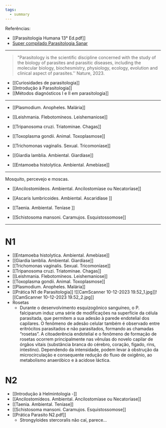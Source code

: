 ```yaml
---
tags:
  - summary
---
```

Referências: 
* [[Parasitologia Humana 13° Ed.pdf]]
* [Super compilado Parasitologia Sanar](https://1drv.ms/b/s!AtT1UeiE5rswhM5Y2k_aOFUQRwsVeg?e=WvpDao)
---
> "Parasitology is the scientific discipline concerned with the study of the biology of parasites and parasitic diseases, including the molecular biology, biochesmistry, physiology, ecology, evolution and clinical aspect of parasites.'' Nature, 2023. 

* [[Curiosidades de parasitologia]]
* [[Introdução à Parasitologia]]
* [[Métodos diagnósticos I e II em parasitologia]]
---
* [[Plasmodium. Anopheles. Malária]]
* [[Leishmania. Flebotomíneos. Leishemaniose]]
* [[Tripanosoma cruzi. Triatominae. Chagas]]

* [[Toxoplasma gondii. Animal. Toxoplasmose]]
* [[Trichomonas vaginalis. Sexual. Tricomoníase]]
* [[Giardia lamblia. Ambiental. Giardíase]]
* [[Entamoeba histolytica. Ambiental. Amebíase]]

---
Mosquito, percevejo e moscas. 
* [[Ancilostomídeos. Ambiental. Ancilostomíase ou Necatoríase]]
* [[Ascaris lumbricoides. Ambiental. Ascaridíase ]]
* [[Taenia. Ambiental. Teníase ]]

* [[Schistosoma mansoni. Caramujos. Esquistossomose]]
---

# N1
* [[Entamoeba histolytica. Ambiental. Amebíase]]
* [[Giardia lamblia. Ambiental. Giardíase]]
* [[Trichomonas vaginalis. Sexual. Tricomoníase]]
* [[Tripanosoma cruzi. Triatominae. Chagas]]
* [[Leishmania. Flebotomíneos. Leishemaniose]]
* [[Toxoplasma gondii. Animal. Toxoplasmose]]
* [[Plasmodium. Anopheles. Malária]]
* [[Prática N1 de Parasitologia]]
![[CamScanner 10-12-2023 19.52_1.jpg]]![[CamScanner 10-12-2023 19.52_2.jpg]]
* Rosetas 
	* Durante o desenvolvimento esquizogônico sanguíneo, o P. falciparum induz uma série de modificações na superfície da célula parasitada, que permitem a sua adesão à parede endotelial dos capilares. O fenômeno de adesão celular também é observado entre eritrócitos parasitados e não parasitados, formando as chamadas “rosetas”. A citoaderência endotelial e o fenômeno de formação de rosetas ocorrem principalmente nas vênulas do novelo capilar de órgãos vitais (substância branca do cérebro, coração, fígado, rins, intestino). Dependendo da intensidade, podem levar à obstrução da microcirculação e consequente redução do fluxo de oxigênio, ao metabolismo anaeróbico e à acidose láctica.

# N2 
* [[Introdução à Helmintologia -]]
* [[Ancilostomídeos. Ambiental. Ancilostomíase ou Necatoríase]]
* [[Taenia. Ambiental. Teníase]]
* [[Schistosoma mansoni. Caramujos. Esquistossomose]]
* [[Prática Parasito N2.pdf]]
	* Strongyloides stercoralis não caí, parece...